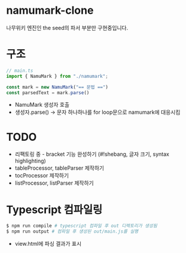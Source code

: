 # namumark-clone

나무위키 엔진인 the seed의 파서 부분만 구현중입니다.

# 구조
```typescript
// main.ts
import { NamuMark } from "./namumark";

const mark = new NamuMark("== 문법 ==")
const parsedText = mark.parse()
```

 * NamuMark 생성자 호출
 * 생성자.parse() -> 문자 하나하나를 for loop문으로 namumark에 대응시킴

# TODO
 * 리팩토링 중 - bracket 기능 완성하기 (#!shebang, 글자 크기, syntax highlighting)
 * tableProcessor, tableParser 제작하기
 * tocProcessor 제작하기
 * listProcessor, listParser 제작하기

# Typescript 컴파일링
```bash
$ npm run compile # typescript 컴파일 후 out 디렉토리가 생성됨
$ npm run output # 컴파일 후 생성된 out/main.js를 실행
```

 * view.html에 파싱 결과가 표시
 
